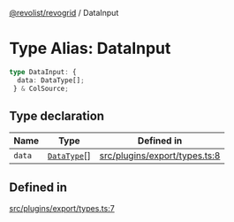 [@revolist/revogrid](README.md) / DataInput

# Type Alias: DataInput

```ts
type DataInput: {
  data: DataType[];
 } & ColSource;
```

## Type declaration

| Name | Type | Defined in |
| ------ | ------ | ------ |
| `data` | [`DataType`](TypeAlias.DataType.md)[] | [src/plugins/export/types.ts:8](https://github.com/revolist/revogrid/blob/41a50f3812b438de1179c5db15e284c71422e9de/src/plugins/export/types.ts#L8) |

## Defined in

[src/plugins/export/types.ts:7](https://github.com/revolist/revogrid/blob/41a50f3812b438de1179c5db15e284c71422e9de/src/plugins/export/types.ts#L7)
